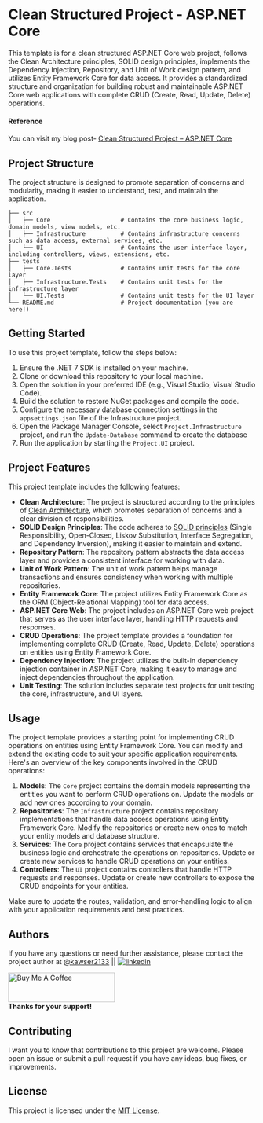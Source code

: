 # Clean Structured Project - ASP.NET Core

This template is for a clean structured ASP.NET Core web project, follows the Clean Architecture principles, SOLID design principles, implements the Dependency Injection, Repository, and Unit of Work design pattern, and utilizes Entity Framework Core for data access. It provides a standardized structure and organization for building robust and maintainable ASP.NET Core web applications with complete CRUD (Create, Read, Update, Delete) operations.

#### Reference
You can visit my blog post- [Clean Structured Project – ASP.NET Core](https://binarybytez.com/clean-structured-project/)

## Project Structure

The project structure is designed to promote separation of concerns and modularity, making it easier to understand, test, and maintain the application.

```
├── src
│   ├── Core                    # Contains the core business logic, domain models, view models, etc.
│   ├── Infrastructure          # Contains infrastructure concerns such as data access, external services, etc.
│   └── UI                      # Contains the user interface layer, including controllers, views, extensions, etc.
├── tests
│   ├── Core.Tests              # Contains unit tests for the core layer
│   ├── Infrastructure.Tests    # Contains unit tests for the infrastructure layer
│   └── UI.Tests                # Contains unit tests for the UI layer
└── README.md                   # Project documentation (you are here!)
```

## Getting Started

To use this project template, follow the steps below:

1. Ensure the .NET 7 SDK is installed on your machine.
2. Clone or download this repository to your local machine.
3. Open the solution in your preferred IDE (e.g., Visual Studio, Visual Studio Code).
4. Build the solution to restore NuGet packages and compile the code.
5. Configure the necessary database connection settings in the `appsettings.json` file of the Infrastructure project.
6. Open the Package Manager Console, select `Project.Infrastructure` project, and run the `Update-Database` command to create the database
7. Run the application by starting the `Project.UI` project.

## Project Features

This project template includes the following features:

- **Clean Architecture**: The project is structured according to the principles of [Clean Architecture](https://binarybytez.com/understanding-clean-architecture/), which promotes separation of concerns and a clear division of responsibilities.
- **SOLID Design Principles**: The code adheres to [SOLID principles](https://binarybytez.com/mastering-solid-design-principles/) (Single Responsibility, Open-Closed, Liskov Substitution, Interface Segregation, and Dependency Inversion), making it easier to maintain and extend.
- **Repository Pattern**: The repository pattern abstracts the data access layer and provides a consistent interface for working with data.
- **Unit of Work Pattern**: The unit of work pattern helps manage transactions and ensures consistency when working with multiple repositories.
- **Entity Framework Core**: The project utilizes Entity Framework Core as the ORM (Object-Relational Mapping) tool for data access.
- **ASP.NET Core Web**: The project includes an ASP.NET Core web project that serves as the user interface layer, handling HTTP requests and responses.
- **CRUD Operations**: The project template provides a foundation for implementing complete CRUD (Create, Read, Update, Delete) operations on entities using Entity Framework Core.
- **Dependency Injection**: The project utilizes the built-in dependency injection container in ASP.NET Core, making it easy to manage and inject dependencies throughout the application.
- **Unit Testing**: The solution includes separate test projects for unit testing the core, infrastructure, and UI layers.

## Usage

The project template provides a starting point for implementing CRUD operations on entities using Entity Framework Core. You can modify and extend the existing code to suit your specific application requirements. Here's an overview of the key components involved in the CRUD operations:

1. **Models**: The `Core` project contains the domain models representing the entities you want to perform CRUD operations on. Update the models or add new ones according to your domain.
2. **Repositories**: The `Infrastructure` project contains repository implementations that handle data access operations using Entity Framework Core. Modify the repositories or create new ones to match your entity models and database structure.
3. **Services**: The `Core` project contains services that encapsulate the business logic and orchestrate the operations on repositories. Update or create new services to handle CRUD operations on your entities.
4. **Controllers**: The `UI` project contains controllers that handle HTTP requests and responses. Update or create new controllers to expose the CRUD endpoints for your entities.

Make sure to update the routes, validation, and error-handling logic to align with your application requirements and best practices.

## Authors

If you have any questions or need further assistance, please contact the project author at [@kawser2133](https://www.github.com/kawser2133) || [![linkedin](https://img.shields.io/badge/linkedin-0A66C2?style=for-the-badge&logo=linkedin&logoColor=white)](https://www.linkedin.com/in/kawser2133)

<a href="https://www.buymeacoffee.com/kawser" target="_blank"><img src="https://cdn.buymeacoffee.com/buttons/v2/default-yellow.png" alt="Buy Me A Coffee" style="height: 60px !important;width: 217px !important;" ></a><br/>
**Thanks for your support!**

## Contributing

I want you to know that contributions to this project are welcome. Please open an issue or submit a pull request if you have any ideas, bug fixes, or improvements.  

## License

This project is licensed under the [MIT License](LICENSE).
